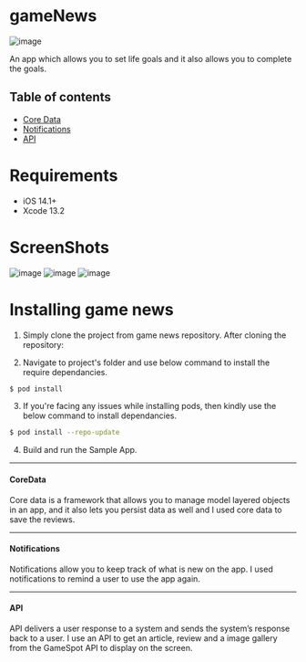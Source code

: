 # gameNews

 ![image](https://user-images.githubusercontent.com/36420903/117579691-f211fb80-b0eb-11eb-9a2c-256c800502e7.png)



An app which allows you to set life goals and  it also allows you to complete the goals.

## Table of contents
* [Core Data](#CoreData)
* [Notifications](#Notifications)
* [API](#API)


# Requirements
* iOS 14.1+
* Xcode 13.2

# ScreenShots
![image](https://user-images.githubusercontent.com/36420903/117579889-fa1e6b00-b0ec-11eb-9670-a6f2599381f0.png) ![image](https://user-images.githubusercontent.com/36420903/117579890-fc80c500-b0ec-11eb-9627-3bebda8014d7.png) ![image](https://user-images.githubusercontent.com/36420903/117579896-ff7bb580-b0ec-11eb-8a2b-c93cb002db80.png)

# Installing game news

1. Simply clone the project from game news repository. After cloning the repository:

2. Navigate to project's folder and use below command to install the require dependancies.
```sh
$ pod install
```
3. If you're facing any issues while installing pods, then kindly use the below command to install dependancies.
```sh
$ pod install --repo-update
```
4. Build and run the Sample App.
 ---
#### **CoreData**
 Core data is a framework that allows you to manage model layered objects in an app, and it also lets you persist data as well and I used core data to save the reviews.
 
 ---
  
#### **Notifications**
Notifications allow you to keep track of what is new on the app. I used notifications to remind a user  to use the app again.
 
 ---
#### **API**

API delivers a user response to a system and sends the system’s response back to a user. I use an API to get an article, review and a image gallery from the GameSpot API to display on the screen. 
  
 
 
